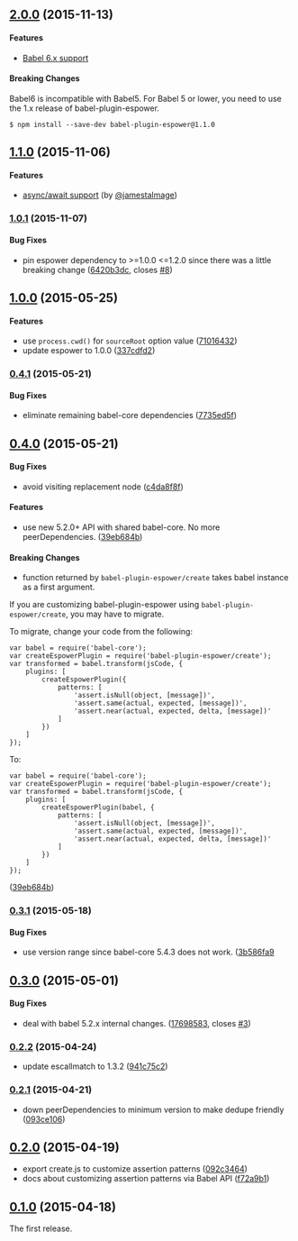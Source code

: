 ## [2.0.0](https://github.com/power-assert-js/babel-plugin-espower/releases/tag/v2.0.0) (2015-11-13)


#### Features

* [Babel 6.x support](https://github.com/power-assert-js/babel-plugin-espower/pull/5)


#### Breaking Changes

Babel6 is incompatible with Babel5. For Babel 5 or lower, you need to use the 1.x release of babel-plugin-espower.

```
$ npm install --save-dev babel-plugin-espower@1.1.0
```


## [1.1.0](https://github.com/power-assert-js/babel-plugin-espower/releases/tag/v1.1.0) (2015-11-06)


#### Features

* [async/await support](https://github.com/power-assert-js/babel-plugin-espower/pull/7) (by [@jamestalmage](https://github.com/jamestalmage))


### [1.0.1](https://github.com/power-assert-js/babel-plugin-espower/releases/tag/v1.0.1) (2015-11-07)


#### Bug Fixes

* pin espower dependency to >=1.0.0 <=1.2.0 since there was a little breaking change ([6420b3dc](https://github.com/power-assert-js/babel-plugin-espower/commit/6420b3dc49a00f731eebbee695c90be8f13d5e73), closes [#8](https://github.com/power-assert-js/babel-plugin-espower/issues/8))


## [1.0.0](https://github.com/power-assert-js/babel-plugin-espower/releases/tag/v1.0.0) (2015-05-25)


#### Features

* use `process.cwd()` for `sourceRoot` option value ([71016432](https://github.com/power-assert-js/babel-plugin-espower/commit/71016432565568e2b7325b11cf07ae90d029c45b))
* update espower to 1.0.0 ([337cdfd2](https://github.com/power-assert-js/babel-plugin-espower/commit/337cdfd26a2868addd1aabdd7787733a79eab11a))


### [0.4.1](https://github.com/power-assert-js/babel-plugin-espower/releases/tag/v0.4.1) (2015-05-21)


#### Bug Fixes

* eliminate remaining babel-core dependencies ([7735ed5f](https://github.com/power-assert-js/babel-plugin-espower/commit/7735ed5f8e6c38660c0328404057c6497370ebd7))


## [0.4.0](https://github.com/power-assert-js/babel-plugin-espower/releases/tag/v0.4.0) (2015-05-21)


#### Bug Fixes

* avoid visiting replacement node ([c4da8f8f](https://github.com/power-assert-js/babel-plugin-espower/commit/c4da8f8f8d3a56ccfe64812ef4f2c839ebec892c))


#### Features

* use new 5.2.0+ API with shared babel-core. No more peerDependencies. ([39eb684b](https://github.com/power-assert-js/babel-plugin-espower/commit/39eb684b733729a0b0d6752bd52a008c5b08159b))


#### Breaking Changes

* function returned by `babel-plugin-espower/create` takes babel instance as a first argument.

If you are customizing babel-plugin-espower using `babel-plugin-espower/create`, you may have to migrate.

To migrate, change your code from the following:

```
var babel = require('babel-core');
var createEspowerPlugin = require('babel-plugin-espower/create');
var transformed = babel.transform(jsCode, {
    plugins: [
        createEspowerPlugin({
            patterns: [
                'assert.isNull(object, [message])',
                'assert.same(actual, expected, [message])',
                'assert.near(actual, expected, delta, [message])'
            ]
        })
    ]
});
```

To:

```
var babel = require('babel-core');
var createEspowerPlugin = require('babel-plugin-espower/create');
var transformed = babel.transform(jsCode, {
    plugins: [
        createEspowerPlugin(babel, {
            patterns: [
                'assert.isNull(object, [message])',
                'assert.same(actual, expected, [message])',
                'assert.near(actual, expected, delta, [message])'
            ]
        })
    ]
});
```

([39eb684b](https://github.com/power-assert-js/babel-plugin-espower/commit/39eb684b733729a0b0d6752bd52a008c5b08159b))


### [0.3.1](https://github.com/power-assert-js/babel-plugin-espower/releases/tag/v0.3.1) (2015-05-18)


#### Bug Fixes

* use version range since babel-core 5.4.3 does not work. ([3b586fa9](https://github.com/power-assert-js/babel-plugin-espower/commit/3b586fa9c20650871f7420c70d6e9c189be7412c)


## [0.3.0](https://github.com/power-assert-js/babel-plugin-espower/releases/tag/v0.3.0) (2015-05-01)


#### Bug Fixes

* deal with babel 5.2.x internal changes. ([17698583](https://github.com/power-assert-js/babel-plugin-espower/commit/17698583a871e59c0af660cd888c2e98f85aea38), closes [#3](https://github.com/power-assert-js/babel-plugin-espower/issues/3))


### [0.2.2](https://github.com/power-assert-js/babel-plugin-espower/releases/tag/v0.2.2) (2015-04-24)


* update escallmatch to 1.3.2 ([941c75c2](https://github.com/power-assert-js/babel-plugin-espower/commit/941c75c29504284fee7fa916752e4096fd65011f))


### [0.2.1](https://github.com/power-assert-js/babel-plugin-espower/releases/tag/v0.2.1) (2015-04-21)


* down peerDependencies to minimum version to make dedupe friendly ([093ce106](https://github.com/power-assert-js/babel-plugin-espower/commit/093ce1068a11ac1550830c5e541f93a3271623af))


## [0.2.0](https://github.com/power-assert-js/babel-plugin-espower/releases/tag/v0.2.0) (2015-04-19)


* export create.js to customize assertion patterns ([092c3464](https://github.com/power-assert-js/babel-plugin-espower/commit/092c3464ae37ab27a91cd01e3dd8fa2062a08dfe))
* docs about customizing assertion patterns via Babel API ([f72a9b1](https://github.com/power-assert-js/babel-plugin-espower/commit/f72a9b19b68d3d12287ba8b33878c7ff63049175))


## [0.1.0](https://github.com/power-assert-js/babel-plugin-espower/releases/tag/v0.1.0) (2015-04-18)


The first release.
